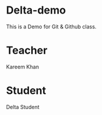 # Delta-demo
This is a Demo for Git &amp; Github class.

# Teacher
Kareem Khan 

# Student
Delta Student

